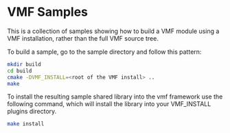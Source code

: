 # VMF Samples

This is a collection of samples showing how to build a VMF module using a VMF installation,
rather than the full VMF source tree.

To build a sample, go to the sample directory and follow this pattern:

```bash
mkdir build
cd build
cmake -DVMF_INSTALL=<root of the VMF install> ..
make
```

To install the resulting sample shared library into the vmf framework use the following command, which will install the library into your VMF_INSTALL plugins directory.
```bash
make install
```
